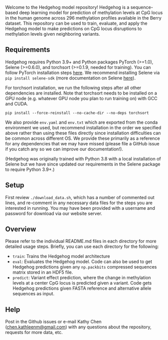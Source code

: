 Welcome to the Hedgehog model repository! Hedgehog is a sequence-based deep learning model for prediction of methylation levels at CpG locus in the human genome across 296 methylation profiles available in the Berry dataset. This repository can be used to train, evaluate, and apply the Hedgehog model to make predictions on CpG locus disruptions to methylation levels given neighboring variants.  

## Requirements

Hedgehog requires Python 3.9+ and Python packages PyTorch (>=1.0), Selene (>=0.6.0), and torchsort (>=0.1.9, needed for training). You can follow PyTorch installation steps [here](https://pytorch.org/get-started/locally/). We recommend installing Selene via `pip install selene-sdk` (more documentation on Selene [here](https://github.com/FunctionLab/selene)).

For torchsort installation, we run the following steps after all other dependencies are installed. Note that torchsort needs to be installed on a GPU node (e.g. whatever GPU node you plan to run training on) with GCC and CUDA.
```
pip install --force-reinstall --no-cache-dir --no-deps torchsort
```

We also provide `env.yaml` and `env.txt` which are exported from the conda environment we used, but recommend installation in the order we specified above rather than using these files directly since installation difficulties can be common across different OS. We provide these primarily as a reference for any dependencies that we may have missed (please file a GitHub issue if you catch any so we can improve our documentation!).

(Hedgehog was originally trained with Python 3.8 with a local installation of Selene but we have since updated our requirements in the Selene package to require Python 3.9+.) 

## Setup

First review `./download_data.sh`, which has a number of commented out lines, and re-comment in any necessary data files for the steps you are interested in running. You may have been provided with a username and password for download via our website server. 

## Overview

Please refer to the individual README.md files in each directory for more
detailed usage steps. Briefly, you can use each directory for the following:
- `train`: Trains the Hedgehog model architecture
- `eval`: Evaluates the Hedgehog model. Code can also be used to get Hedgehog
          predictions given any `np.packbits` compressed sequences matrix
          stored in an HDF5 file.
- `predict`: Variant effect prediction, where the change in methylation levels
             at a center CpG locus is predicted given a variant. Code gets
             Hedgehog predictions given FASTA reference and alternative allele
             sequences as input.

## Help

Post in the Github issues or e-mail Kathy Chen (chen.kathleenm@gmail.com) with any questions about the repository, requests for more data, etc.

